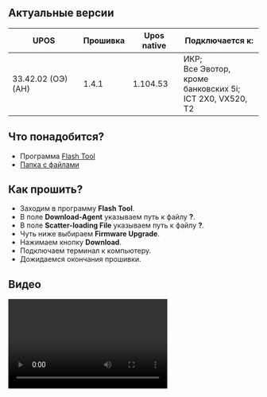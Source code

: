 <style>
   .markdown-content h2 {  
      margin-top: 2rem; 
      margin-bottom: 2rem; 
      font-size: 1.875rem; 
   }
   .markdown-content ul {
      list-style-type: disc; 
      font-size: 1.25rem; 
      display: flex; 
      flex-direction: column; 
      gap: 1rem; 
      padding-left: 20px; 
   }
   .markdown-content a:hover {
      text-decoration: underline;
   }
   .markdown-content table {
      min-width: 100%;
   }
   .markdown-content th {
      padding-left: 0.5rem;    
      padding-right: 0.5rem;   
      padding-top: 0.5rem;     
      padding-bottom: 0.5rem;  
      text-align: left;        
      font-size: 0.875rem;     
      line-height: 1.25rem;    
      font-weight: 500;        
      border: 1px solid;       
      border-color: #e5e7eb;
   }
   .markdown-content td {
      padding: 0.75rem 0.5rem;
      font-size: 0.875rem;
      line-height: 1.25rem;
      border: 1px solid #e5e7eb;
   }
</style>

## <a id="1">Актуальные версии</a>

<div class="overflow-x-auto whitespace-nowrap">

| UPOS               | Прошивка | Upos native | Подключается к:                                                    |
| ------------------ | -------- | ----------- | ------------------------------------------------------------------ |
| 33.42.02 (ОЭ) (АН) | 1.4.1    | 1.104.53    | ИКР;<br>Все Эвотор, кроме <br>банковских 5i;<br>ICT 2Х0, VX520, T2 |

</div>

## <a id="2">Что понадобится?</a>

- Программа [Flash Tool](https://disk.yandex.ru/d/rd08ougjIKg4Lg)
- [Папка с файлами](https://drive.google.com/file/d/1QjZNdEqwrSw07ZGy8s1vZ6f3xOH-NxSk/view?usp=drive_link)

## <a id="3">Как прошить?</a>

- Заходим в программу **Flash Tool**.
- В поле **Download-Agent** указываем путь к файлу **?**.
- В поле **Scatter-loading File** указываем путь к файлу **?**.
- Чуть ниже выбираем **Firmware Upgrade**.
- Нажимаем кнопку **Download**.
- Подключаем терминал к компьютеру.
- Дожидаемся окончания прошивки.

## <a id="4">Видео</a>

<video width="320" height="180" controls>
  <source src="/content/kozen-p12/video/KOZEN.mp4" type="video/mp4" />
</video>

